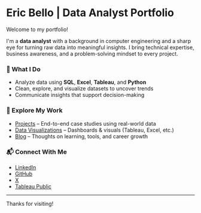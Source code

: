 # Eric Bello | Data Analyst Portfolio

Welcome to my portfolio!

I'm a **data analyst** with a background in computer engineering and a sharp eye for turning raw data into meaningful insights. I bring technical expertise, business awareness, and a problem-solving mindset to every project.

### 🧠 What I Do

- Analyze data using **SQL**, **Excel**, **Tableau**, and **Python**
- Clean, explore, and visualize datasets to uncover trends
- Communicate insights that support decision-making

### 📁 Explore My Work

- [Projects](https://ericnbello.github.io/categories/#projects) – End-to-end case studies using real-world data  
- [Data Visualizations](https://ericnbello.github.io/categories/#data-viz) – Dashboards & visuals (Tableau, Excel, etc.)  
- [Blog](https://ericnbello.github.io/categories/#blog) – Thoughts on learning, tools, and career growth  

### 📬 Connect With Me

- [LinkedIn](https://linkedin.com/in/ericnbello)  
- [GitHub](https://github.com/ericnbello)  
- [X](https://x.com/ericnbello)
- [Tableau Public](https://public.tableau.com/app/profile/ericnbello)

---

Thanks for visiting!